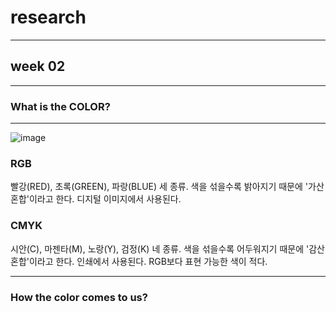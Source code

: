 # research
***
## week 02
***
### What is the COLOR?
***
![image](https://user-images.githubusercontent.com/90237478/135755056-9649a475-d2a2-45a3-911a-3a899930c697.png)
### RGB
빨강(RED), 초록(GREEN), 파랑(BLUE) 세 종류. 색을 섞을수록 밝아지기 때문에 '가산 혼합'이라고 한다. 디지털 이미지에서 사용된다.

### CMYK
시안(C), 마젠타(M), 노랑(Y), 검정(K) 네 종류. 색을 섞을수록 어두워지기 때문에 '감산 혼합'이라고 한다. 인쇄에서 사용된다. RGB보다 표현 가능한 색이 적다.
***
### How the color comes to us?
